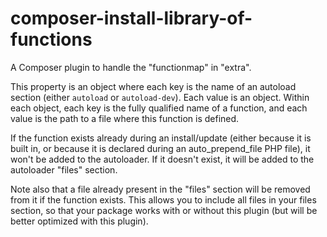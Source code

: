 # composer-install-library-of-functions

A Composer plugin to handle the "functionmap" in "extra".

This property is an object where each key is the name of an autoload section (either ```autoload``` or ```autoload-dev```). Each value is an object. Within each object, each key is the fully qualified name of a function, and each value is the path to a file where this function is defined.

If the function exists already during an install/update (either because it is built in, or because it is declared during an auto_prepend_file PHP file), it won't be added to the autoloader. If it doesn't exist, it will be added to the autoloader "files" section.

Note also that a file already present in the "files" section will be removed from it if the function exists. This allows you to include all files in your files section, so that your package works with or without this plugin (but will be better optimized with this plugin).